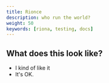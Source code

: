 ```yaml
---
title: Rionce
description: who run the world?
weight: 50
keywords: [riona, testing, docs]
---
```


## What does this look like?

*   I kind of like it
*   It's OK.
